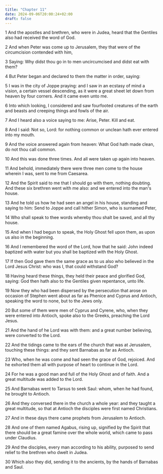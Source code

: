 ```yaml
---
title: "Chapter 11"
date: 2024-09-06T20:00:24+02:00
draft: false
---
```



1 And the apostles and brethren, who were in Judea, heard that the Gentiles also had received the word of God.

2 And when Peter was come up to Jerusalem, they that were of the circumcision contended with him,

3 Saying: Why didst thou go in to men uncircumcised and didst eat with them?

4 But Peter began and declared to them the matter in order, saying:

5 I was in the city of Joppe praying: and I saw in an ecstasy of mind a vision, a certain vessel descending, as it were a great sheet let down from heaven by four corners. And it came even unto me.

6 Into which looking, I considered and saw fourfooted creatures of the earth and beasts and creeping things and fowls of the air.

7 And I heard also a voice saying to me: Arise, Peter. Kill and eat.

8 And I said: Not so, Lord: for nothing common or unclean hath ever entered into my mouth.

9 And the voice answered again from heaven: What God hath made clean, do not thou call common.

10 And this was done three times. And all were taken up again into heaven.

11 And behold, immediately there were three men come to the house wherein I was, sent to me from Caesarea.

12 And the Spirit said to me that I should go with them, nothing doubting. And these six brethren went with me also: and we entered into the man's house.

13 And he told us how he had seen an angel in his house, standing and saying to him: Send to Joppe and call hither Simon, who is surnamed Peter,

14 Who shall speak to thee words whereby thou shalt be saved, and all thy house.

15 And when I had begun to speak, the Holy Ghost fell upon them, as upon us also in the beginning.

16 And I remembered the word of the Lord, how that he said: John indeed baptized with water but you shall be baptized with the Holy Ghost.

17 If then God gave them the same grace as to us also who believed in the Lord Jesus Christ: who was I, that could withstand God?

18 Having heard these things, they held their peace and glorified God, saying: God then hath also to the Gentiles given repentance, unto life.

19 Now they who had been dispersed by the persecution that arose on occasion of Stephen went about as far as Phenice and Cyprus and Antioch, speaking the word to none, but to the Jews only.

20 But some of them were men of Cyprus and Cyrene, who, when they were entered into Antioch, spoke also to the Greeks, preaching the Lord Jesus.

21 And the hand of he Lord was with them: and a great number believing, were converted to the Lord.

22 And the tidings came to the ears of the church that was at Jerusalem, touching these things: and they sent Barnabas as far as Antioch.

23 Who, when he was come and had seen the grace of God, rejoiced. And he exhorted them all with purpose of heart to continue in the Lord.

24 For he was a good man and full of the Holy Ghost and of faith. And a great multitude was added to the Lord.

25 And Barnabas went to Tarsus to seek Saul: whom, when he had found, he brought to Antioch.

26 And they conversed there in the church a whole year: and they taught a great multitude, so that at Antioch the disciples were first named Christians.

27 And in these days there came prophets from Jerusalem to Antioch.

28 And one of them named Agabus, rising up, signified by the Spirit that there should be a great famine over the whole world, which came to pass under Claudius.

29 And the disciples, every man according to his ability, purposed to send relief to the brethren who dwelt in Judea.

30 Which also they did, sending it to the ancients, by the hands of Barnabas and Saul.

